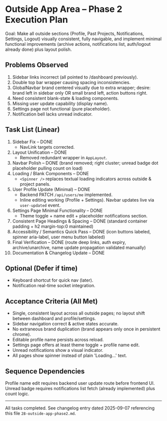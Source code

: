 # Outside App Area – Phase 2 Execution Plan

Goal: Make all outside sections (Profile, Past Projects, Notifications, Settings, Logout) visually consistent, fully navigable, and implement minimal functional improvements (archive actions, notifications list, auth/logout already done) plus layout polish.

## Problems Observed
1. Sidebar links incorrect (all pointed to /dashboard previously).
2. Double top bar wrapper causing spacing inconsistencies.
3. GlobalNavbar brand centered visually due to extra wrapper; desire: brand left in sidebar only OR small brand left, action buttons right.
4. Need consistent blank-state & loading components.
5. Missing user update capability (display name).
6. Settings page not functional (pure placeholder).
7. Notification bell lacks unread indicator.

## Task List (Linear)
1. Sidebar Fix – DONE
   - NavLink targets corrected.
2. Layout Unification – DONE
   - Removed redundant wrapper in `AppLayout`.
3. Navbar Polish – DONE (brand removed; right cluster; unread badge dot placeholder pulling count on load)
4. Loading / Blank Components – DONE
   - `<Spinner />` replaces textual loading indicators across outside & project panels.
5. User Profile Update (Minimal) – DONE
   - Backend PATCH `/api/users/me` implemented.
   - Inline editing working (Profile + Settings). Navbar updates live via `user-updated` event.
6. Settings Page Minimal Functionality – DONE
   - Theme toggle + name edit + placeholder notifications section.
7. Consistent Page Headings & Spacing – DONE (standard container padding + h2 margin-top:0 maintained)
8. Accessibility / Semantics Quick Pass – DONE (icon buttons labeled, spinner aria-label, user menu button labeled)
9. Final Verification – DONE (route deep links, auth expiry, archive/unarchive, name update propagation validated manually)
10. Documentation & Changelog Update – DONE

## Optional (Defer if time) 
- Keyboard shortcut for quick nav (later).
- Notification real-time socket integration.

## Acceptance Criteria (All Met)
- Single, consistent layout across all outside pages; no layout shift between dashboard and profile/settings.
- Sidebar navigation correct & active states accurate.
- No extraneous brand duplication (brand appears only once in persistent chrome).
- Editable profile name persists across reload.
- Settings page offers at least theme toggle + profile name edit.
- Unread notifications show a visual indicator.
- All pages show spinner instead of plain 'Loading…' text.

## Sequence Dependencies
Profile name edit requires backend user update route before frontend UI.
Unread badge requires notifications list fetch (already implemented) plus count logic.

---
All tasks completed. See changelog entry dated 2025-09-07 referencing this file `28-outside-app-phase2.md`.
